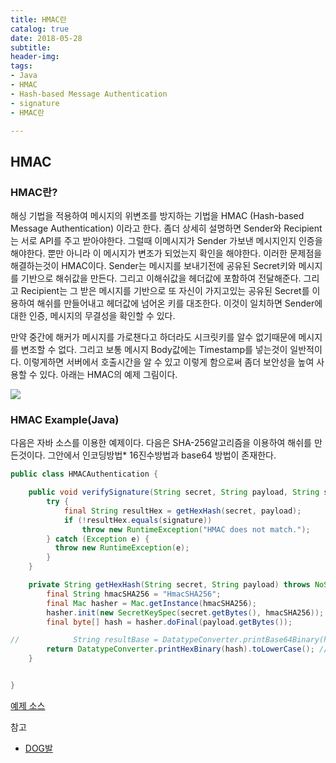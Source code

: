 ```yaml
---
title: HMAC란
catalog: true
date: 2018-05-28
subtitle:
header-img:
tags:
- Java
- HMAC
- Hash-based Message Authentication
- signature
- HMAC란

---
```


## HMAC
### HMAC란?
해싱 기법을 적용하여 메시지의 위변조를 방지하는 기법을 HMAC (Hash-based Message Authentication) 이라고 한다. 좀더 상세히 설명하면 Sender와 Recipient는 서로 API를 주고 받아야한다. 그럴때 이메시지가 Sender 가보낸 메시지인지 인증을 해야한다. 뿐만 아니라 이 메시지가 변조가 되었는지 확인을 해야한다. 이러한 문제점을 해결하는것이 HMAC이다. Sender는 메시지를 보내기전에 공유된 Secret키와 메시지를 기반으로 해쉬값을 만든다. 그리고 이해쉬값을 헤더값에 포함하여 전달해준다. 그리고 Recipient는 그 받은 메시지를 기반으로 또 자신이 가지고있는 공유된 Secret를 이용하여 해쉬를 만들어내고 헤더값에 넘어온 키를 대조한다. 이것이 일치하면 Sender에대한 인증, 메시지의 무결성을 확인할 수 있다.

만약 중간에 해커가 메시지를 가로챈다고 하더라도 시크릿키를 알수 없기때문에 메시지를 변조할 수 없다. 그리고 보통 메시지 Body값에는 Timestamp를 넣는것이 일반적이다. 이렇게하면 서버에서 호출시간을 알 수 있고 이렇게 함으로써 좀더 보안성을 높여 사용할 수 있다. 아래는 HMAC의 예제 그림이다.

![](https://i.imgur.com/a5IsX06.jpg)

### HMAC Example(Java)
다음은 자바 소스를 이용한 예제이다. 다음은 SHA-256알고리즘을 이용하여 해쉬를 만든것이다. 그안에서 인코딩방법*  16진수방법과 base64 방법이 존재한다.

```java
public class HMACAuthentication {

    public void verifySignature(String secret, String payload, String signature) {
        try {
            final String resultHex = getHexHash(secret, payload);
            if (!resultHex.equals(signature))
                throw new RuntimeException("HMAC does not match.");
        } catch (Exception e) {
          throw new RuntimeException(e);
        }
    }

    private String getHexHash(String secret, String payload) throws NoSuchAlgorithmException, InvalidKeyException {
        final String hmacSHA256 = "HmacSHA256";
        final Mac hasher = Mac.getInstance(hmacSHA256);
        hasher.init(new SecretKeySpec(secret.getBytes(), hmacSHA256));
        final byte[] hash = hasher.doFinal(payload.getBytes());

//            String resultBase = DatatypeConverter.printBase64Binary(hash); // to base64
        return DatatypeConverter.printHexBinary(hash).toLowerCase(); // to hex
    }


}
```

[예제 소스](https://github.com/minwan1/blog-example/tree/master/HMAC)

참고
* [DOG발](http://sunphiz.me/wp/archives/tag/hmac)
